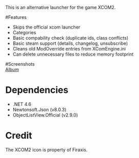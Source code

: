 This is an alternative launcher for the game XCOM2.

#Features

* Skips the official xcom launcher
* Categories
* Basic compability check (duplicate ids, class conflicts)
* Basic steam support (details, changelog, unsubscribe)
* Cleans old ModOverride entries from XComEngine.ini
* Can delete unnecessary files to reduce memory footprint 


#Screenshots  
[Album](http://imgur.com/a/wcpey)

# Dependencies
* .NET 4.6
* Newtonsoft.Json (v8.0.3)
* ObjectListView.Official (v2.9.0)

# Credit
The XCOM2 icon is property of Firaxis.